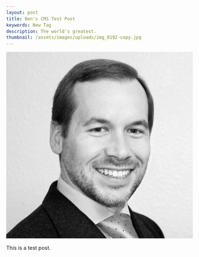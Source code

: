 ```yaml
---
layout: post
title: Ben's CMS Test Post
keywords: New Tag
description: The world's greatest.
thumbnail: /assets/images/uploads/img_0192-copy.jpg
---
```

![Hello](/assets/images/uploads/img_0192-copy.jpg)

This is a test post.
